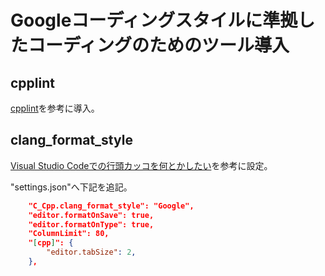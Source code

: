 # Googleコーディングスタイルに準拠したコーディングのためのツール導入

## cpplint

[cpplint](https://marketplace.visualstudio.com/items?itemName=mine.cpplint)を参考に導入。

## clang_format_style

[Visual Studio Codeでの行頭カッコを何とかしたい](https://qiita.com/Hiragi-GKUTH/items/998c0276e4e62e5c1def)を参考に設定。

"settings.json"へ下記を追記。

```json
    "C_Cpp.clang_format_style": "Google",
    "editor.formatOnSave": true,
    "editor.formatOnType": true,
    "ColumnLimit": 80,
    "[cpp]": {
        "editor.tabSize": 2,
    },
```

